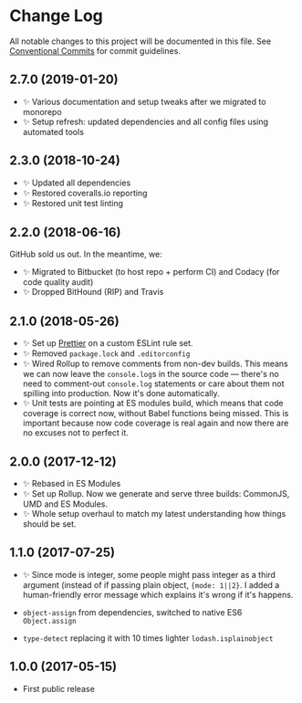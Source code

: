 # Change Log

All notable changes to this project will be documented in this file.
See [Conventional Commits](https://conventionalcommits.org) for commit guidelines.

## 2.7.0 (2019-01-20)

* ✨ Various documentation and setup tweaks after we migrated to monorepo
* ✨ Setup refresh: updated dependencies and all config files using automated tools

## 2.3.0 (2018-10-24)

* ✨ Updated all dependencies
* ✨ Restored coveralls.io reporting
* ✨ Restored unit test linting

## 2.2.0 (2018-06-16)

GitHub sold us out. In the meantime, we:

* ✨ Migrated to Bitbucket (to host repo + perform CI) and Codacy (for code quality audit)
* ✨ Dropped BitHound (RIP) and Travis

## 2.1.0 (2018-05-26)

* ✨ Set up [Prettier](https://prettier.io) on a custom ESLint rule set.
* ✨ Removed `package.lock` and `.editorconfig`
* ✨ Wired Rollup to remove comments from non-dev builds. This means we can now leave the `console.log`s in the source code — there's no need to comment-out `console.log` statements or care about them not spilling into production. Now it's done automatically.
* ✨ Unit tests are pointing at ES modules build, which means that code coverage is correct now, without Babel functions being missed. This is important because now code coverage is real again and now there are no excuses not to perfect it.

## 2.0.0 (2017-12-12)

* ✨ Rebased in ES Modules
* ✨ Set up Rollup. Now we generate and serve three builds: CommonJS, UMD and ES Modules.
* ✨ Whole setup overhaul to match my latest understanding how things should be set.

## 1.1.0 (2017-07-25)

* ✨ Since mode is integer, some people might pass integer as a third argument (instead of if passing plain object, `{mode: 1||2}`. I added a human-friendly error message which explains it's wrong if it's happens.

* `object-assign` from dependencies, switched to native ES6 `Object.assign`
* `type-detect` replacing it with 10 times lighter `lodash.isplainobject`

## 1.0.0 (2017-05-15)

* First public release

